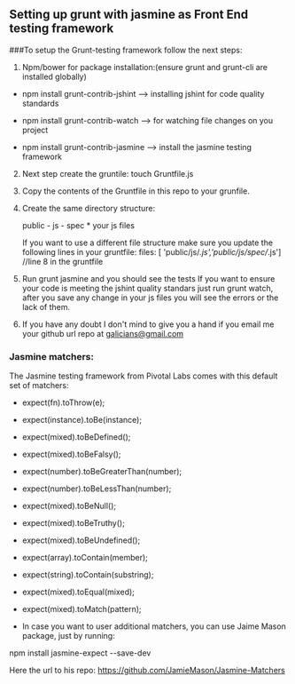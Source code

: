 ## Setting up grunt with jasmine as Front End testing framework

###To setup the Grunt-testing framework follow the next steps:

1. Npm/bower for package installation:(ensure grunt and grunt-cli are installed globally)

- npm install grunt-contrib-jshint —> installing jshint for code quality standards

- npm install grunt-contrib-watch —> for watching file changes on you project

- npm install grunt-contrib-jasmine —> install the jasmine testing framework

2. Next step create the gruntile: touch Gruntfile.js

3. Copy the contents of the Gruntfile in this repo to your grunfile.

4. Create the same directory structure:
    
    public
        - js
            - spec
            * your js files

    If you want to use a different file structure make sure you update the following lines in your gruntfile:
        files: [ 'public/js/*.js','public/js/spec/*.js'] //line 8 in the gruntfile

5. Run grunt jasmine and you should see the tests
    If you want to ensure your code is meeting the jshint quality standars just run grunt watch, after you save any change in your js files you will see the errors or the lack of them.

6. If you have any doubt I don't mind to give you a hand if you email me your github url repo at galicians@gmail.com    


### Jasmine matchers:

The Jasmine testing framework from Pivotal Labs comes with this default set of matchers:

- expect(fn).toThrow(e);

- expect(instance).toBe(instance);

- expect(mixed).toBeDefined();

- expect(mixed).toBeFalsy();

- expect(number).toBeGreaterThan(number);

- expect(number).toBeLessThan(number);

- expect(mixed).toBeNull();

- expect(mixed).toBeTruthy();

- expect(mixed).toBeUndefined();

- expect(array).toContain(member);

- expect(string).toContain(substring);

- expect(mixed).toEqual(mixed);

- expect(mixed).toMatch(pattern);

* In case you want to user additional matchers, you can use Jaime Mason package, just by running:

npm install jasmine-expect --save-dev

Here the url to his repo:
https://github.com/JamieMason/Jasmine-Matchers